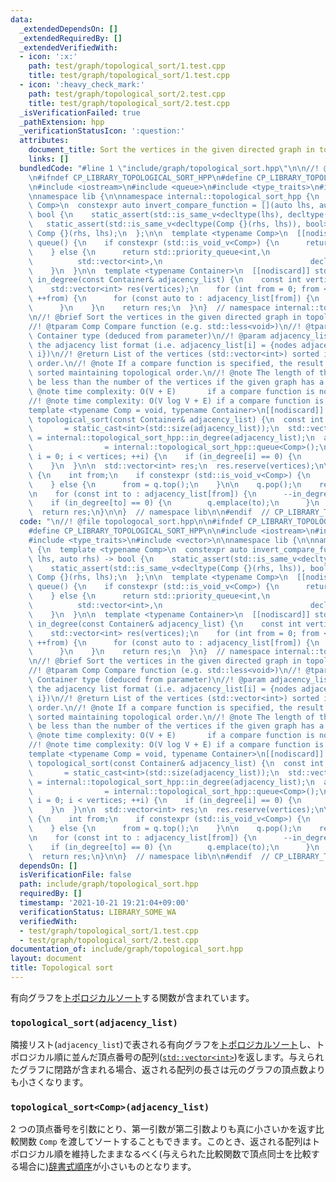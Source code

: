 ```yaml
---
data:
  _extendedDependsOn: []
  _extendedRequiredBy: []
  _extendedVerifiedWith:
  - icon: ':x:'
    path: test/graph/topological_sort/1.test.cpp
    title: test/graph/topological_sort/1.test.cpp
  - icon: ':heavy_check_mark:'
    path: test/graph/topological_sort/2.test.cpp
    title: test/graph/topological_sort/2.test.cpp
  _isVerificationFailed: true
  _pathExtension: hpp
  _verificationStatusIcon: ':question:'
  attributes:
    document_title: Sort the vertices in the given directed graph in topological order.
    links: []
  bundledCode: "#line 1 \"include/graph/topological_sort.hpp\"\n\n//! @file topologocal_sort.hpp\n\
    \n#ifndef CP_LIBRARY_TOPOLOGICAL_SORT_HPP\n#define CP_LIBRARY_TOPOLOGICAL_SORT_HPP\n\
    \n#include <iostream>\n#include <queue>\n#include <type_traits>\n#include <vector>\n\
    \nnamespace lib {\n\nnamespace internal::topological_sort_hpp {\n  template <typename\
    \ Comp>\n  constexpr auto invert_compare_function = [](auto lhs, auto rhs) ->\
    \ bool {\n    static_assert(std::is_same_v<decltype(lhs), decltype(rhs)>);\n \
    \   static_assert(std::is_same_v<decltype(Comp {}(rhs, lhs)), bool>);\n    return\
    \ Comp {}(rhs, lhs);\n  };\n\n  template <typename Comp>\n  [[nodiscard]] auto\
    \ queue() {\n    if constexpr (std::is_void_v<Comp>) {\n      return std::queue<int>();\n\
    \    } else {\n      return std::priority_queue<int,\n                       \
    \          std::vector<int>,\n                                 decltype(invert_compare_function<Comp>)>(invert_compare_function<Comp>);\n\
    \    }\n  }\n\n  template <typename Container>\n  [[nodiscard]] std::vector<int>\
    \ in_degree(const Container& adjacency_list) {\n    const int vertices = static_cast<int>(std::size(adjacency_list));\n\
    \    std::vector<int> res(vertices);\n    for (int from = 0; from < vertices;\
    \ ++from) {\n      for (const auto to : adjacency_list[from]) {\n        ++res[to];\n\
    \      }\n    }\n    return res;\n  }\n}  // namespace internal::topological_sort_hpp\n\
    \n//! @brief Sort the vertices in the given directed graph in topological order.\n\
    //! @tparam Comp Compare function (e.g. std::less<void>)\n//! @tparam Container\
    \ Container type (deduced from parameter)\n//! @param adjacency_list Graph in\
    \ the adjacency list format (i.e. adjacency_list[i] = {nodes adjacent to node\
    \ i})\n//! @return List of the vertices (std::vector<int>) sorted in topological\
    \ order.\n//! @note If a compare function is specified, the result will be further\
    \ sorted maintaining topological order.\n//! @note The length of the result will\
    \ be less than the number of the vertices if the given graph has a cycle.\n//!\
    \ @note time complexity: O(V + E)       if a compare function is not specified\n\
    //! @note time complexity: O(V log V + E) if a compare function is specified\n\
    template <typename Comp = void, typename Container>\n[[nodiscard]] std::vector<int>\
    \ topological_sort(const Container& adjacency_list) {\n  const int vertices  \
    \       = static_cast<int>(std::size(adjacency_list));\n  std::vector<int> in_degree\
    \ = internal::topological_sort_hpp::in_degree(adjacency_list);\n  auto q     \
    \                = internal::topological_sort_hpp::queue<Comp>();\n\n  for (int\
    \ i = 0; i < vertices; ++i) {\n    if (in_degree[i] == 0) {\n      q.emplace(i);\n\
    \    }\n  }\n\n  std::vector<int> res;\n  res.reserve(vertices);\n\n  while (!q.empty())\
    \ {\n    int from;\n    if constexpr (std::is_void_v<Comp>) {\n      from = q.front();\n\
    \    } else {\n      from = q.top();\n    }\n\n    q.pop();\n    res.emplace_back(from);\n\
    \n    for (const int to : adjacency_list[from]) {\n      --in_degree[to];\n  \
    \    if (in_degree[to] == 0) {\n        q.emplace(to);\n      }\n    }\n  }\n\n\
    \  return res;\n}\n\n}  // namespace lib\n\n#endif  // CP_LIBRARY_TOPOLOGICAL_SORT_HPP\n"
  code: "\n//! @file topologocal_sort.hpp\n\n#ifndef CP_LIBRARY_TOPOLOGICAL_SORT_HPP\n\
    #define CP_LIBRARY_TOPOLOGICAL_SORT_HPP\n\n#include <iostream>\n#include <queue>\n\
    #include <type_traits>\n#include <vector>\n\nnamespace lib {\n\nnamespace internal::topological_sort_hpp\
    \ {\n  template <typename Comp>\n  constexpr auto invert_compare_function = [](auto\
    \ lhs, auto rhs) -> bool {\n    static_assert(std::is_same_v<decltype(lhs), decltype(rhs)>);\n\
    \    static_assert(std::is_same_v<decltype(Comp {}(rhs, lhs)), bool>);\n    return\
    \ Comp {}(rhs, lhs);\n  };\n\n  template <typename Comp>\n  [[nodiscard]] auto\
    \ queue() {\n    if constexpr (std::is_void_v<Comp>) {\n      return std::queue<int>();\n\
    \    } else {\n      return std::priority_queue<int,\n                       \
    \          std::vector<int>,\n                                 decltype(invert_compare_function<Comp>)>(invert_compare_function<Comp>);\n\
    \    }\n  }\n\n  template <typename Container>\n  [[nodiscard]] std::vector<int>\
    \ in_degree(const Container& adjacency_list) {\n    const int vertices = static_cast<int>(std::size(adjacency_list));\n\
    \    std::vector<int> res(vertices);\n    for (int from = 0; from < vertices;\
    \ ++from) {\n      for (const auto to : adjacency_list[from]) {\n        ++res[to];\n\
    \      }\n    }\n    return res;\n  }\n}  // namespace internal::topological_sort_hpp\n\
    \n//! @brief Sort the vertices in the given directed graph in topological order.\n\
    //! @tparam Comp Compare function (e.g. std::less<void>)\n//! @tparam Container\
    \ Container type (deduced from parameter)\n//! @param adjacency_list Graph in\
    \ the adjacency list format (i.e. adjacency_list[i] = {nodes adjacent to node\
    \ i})\n//! @return List of the vertices (std::vector<int>) sorted in topological\
    \ order.\n//! @note If a compare function is specified, the result will be further\
    \ sorted maintaining topological order.\n//! @note The length of the result will\
    \ be less than the number of the vertices if the given graph has a cycle.\n//!\
    \ @note time complexity: O(V + E)       if a compare function is not specified\n\
    //! @note time complexity: O(V log V + E) if a compare function is specified\n\
    template <typename Comp = void, typename Container>\n[[nodiscard]] std::vector<int>\
    \ topological_sort(const Container& adjacency_list) {\n  const int vertices  \
    \       = static_cast<int>(std::size(adjacency_list));\n  std::vector<int> in_degree\
    \ = internal::topological_sort_hpp::in_degree(adjacency_list);\n  auto q     \
    \                = internal::topological_sort_hpp::queue<Comp>();\n\n  for (int\
    \ i = 0; i < vertices; ++i) {\n    if (in_degree[i] == 0) {\n      q.emplace(i);\n\
    \    }\n  }\n\n  std::vector<int> res;\n  res.reserve(vertices);\n\n  while (!q.empty())\
    \ {\n    int from;\n    if constexpr (std::is_void_v<Comp>) {\n      from = q.front();\n\
    \    } else {\n      from = q.top();\n    }\n\n    q.pop();\n    res.emplace_back(from);\n\
    \n    for (const int to : adjacency_list[from]) {\n      --in_degree[to];\n  \
    \    if (in_degree[to] == 0) {\n        q.emplace(to);\n      }\n    }\n  }\n\n\
    \  return res;\n}\n\n}  // namespace lib\n\n#endif  // CP_LIBRARY_TOPOLOGICAL_SORT_HPP\n"
  dependsOn: []
  isVerificationFile: false
  path: include/graph/topological_sort.hpp
  requiredBy: []
  timestamp: '2021-10-21 19:21:04+09:00'
  verificationStatus: LIBRARY_SOME_WA
  verifiedWith:
  - test/graph/topological_sort/1.test.cpp
  - test/graph/topological_sort/2.test.cpp
documentation_of: include/graph/topological_sort.hpp
layout: document
title: Topological sort
---
```


有向グラフを[トポロジカルソート](https://ja.wikipedia.org/wiki/%E3%83%88%E3%83%9D%E3%83%AD%E3%82%B8%E3%82%AB%E3%83%AB%E3%82%BD%E3%83%BC%E3%83%88)する関数が含まれています。

### `topological_sort(adjacency_list)`

隣接リスト(`adjacency_list`)で表される有向グラフを[トポロジカルソート](https://ja.wikipedia.org/wiki/%E3%83%88%E3%83%9D%E3%83%AD%E3%82%B8%E3%82%AB%E3%83%AB%E3%82%BD%E3%83%BC%E3%83%88)し、トポロジカル順に並んだ頂点番号の配列([`std::vector<int>`](https://cpprefjp.github.io/reference/vector/vector.html))を返します。与えられたグラフに閉路が含まれる場合、返される配列の長さは元のグラフの頂点数よりも小さくなります。

### `topological_sort<Comp>(adjacency_list)`

2 つの頂点番号を引数にとり、第一引数が第二引数よりも真に小さいかを返す比較関数 `Comp` を渡してソートすることもできます。このとき、返される配列はトポロジカル順を維持したままなるべく(与えられた比較関数で頂点同士を比較する場合に)[辞書式順序](https://ja.wikipedia.org/wiki/%E8%BE%9E%E6%9B%B8%E5%BC%8F%E9%A0%86%E5%BA%8F)が小さいものとなります。
